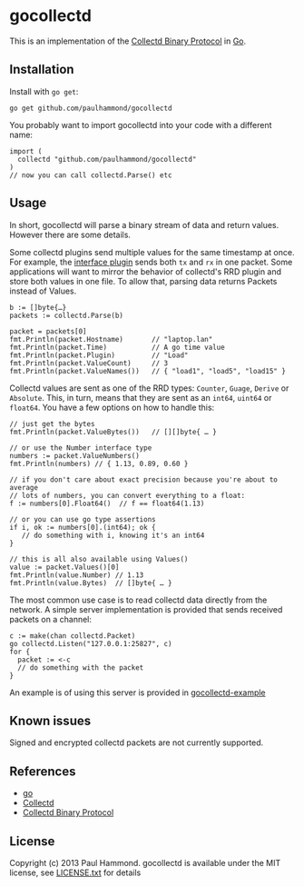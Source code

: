 # gocollectd

This is an implementation of the [Collectd Binary Protocol][protocol] in [Go][go].

## Installation

Install with `go get`:

    go get github.com/paulhammond/gocollectd

You probably want to import gocollectd into your code with a different name:

    import (
      collectd "github.com/paulhammond/gocollectd"
    )
    // now you can call collectd.Parse() etc

## Usage

In short, gocollectd will parse a binary stream of data and return values.
However there are some details.

Some collectd plugins send multiple values for the same timestamp at once. For
example, the [interface plugin][interface] sends both `tx` and `rx` in one
packet. Some applications will want to mirror the behavior of collectd's RRD
plugin and store both values in one file. To allow that, parsing data returns
Packets instead of Values.

    b := []byte{…}
    packets := collectd.Parse(b)

    packet = packets[0]
    fmt.Println(packet.Hostname)       // "laptop.lan"
    fmt.Println(packet.Time)           // A go time value
    fmt.Println(packet.Plugin)         // "Load"
    fmt.Println(packet.ValueCount)     // 3
    fmt.Println(packet.ValueNames())   // { "load1", "load5", "load15" }

Collectd values are sent as one of the RRD types: `Counter`, `Guage`,
`Derive` or `Absolute`. This, in turn, means that they are sent as an `int64`,
`uint64` or `float64`. You have a few options on how to handle this:

    // just get the bytes
    fmt.Println(packet.ValueBytes())   // [][]byte{ … }

    // or use the Number interface type
    numbers := packet.ValueNumbers()
    fmt.Println(numbers) // { 1.13, 0.89, 0.60 }

    // if you don't care about exact precision because you're about to average
    // lots of numbers, you can convert everything to a float:
    f := numbers[0].Float64()  // f == float64(1.13)

    // or you can use go type assertions
    if i, ok := numbers[0].(int64); ok {
       // do something with i, knowing it's an int64
    }

    // this is all also available using Values()
    value := packet.Values()[0]
    fmt.Println(value.Number) // 1.13
    fmt.Println(value.Bytes)  // []byte{ … }

The most common use case is to read collectd data directly from the network.
A simple server implementation is provided that sends received packets on a
channel:

    c := make(chan collectd.Packet)
    go collectd.Listen("127.0.0.1:25827", c)
    for {
      packet := <-c
      // do something with the packet
    }

An example is of using this server is provided in
[gocollectd-example](gocollectd-example/example.go)

## Known issues

Signed and encrypted collectd packets are not currently supported.

## References

  * [go][go]
  * [Collectd][collectd]
  * [Collectd Binary Protocol][collectd]

[go]: http://golang.org/
[collectd]: https://collectd.org/
[protocol]: https://collectd.org/wiki/index.php/Binary_protocol
[interface]: https://collectd.org/wiki/index.php/Plugin:Interface

## License

Copyright (c) 2013 Paul Hammond. gocollectd is available under the MIT
license, see [LICENSE.txt](LICENSE.txt) for details